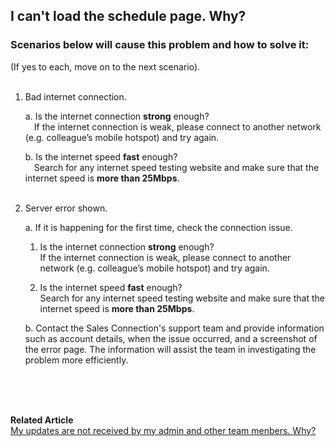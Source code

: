 ## I can't load the schedule page. Why?

### Scenarios below will cause this problem and how to solve it:
(If yes to each, move on to the next scenario).<br><br>

  1. Bad internet connection.<br>

     a. Is the internet connection **strong** enough?<br>
        &emsp;If the internet connection is weak, please connect to another network (e.g. colleague’s mobile hotspot) and try again.<br>

     b. Is the internet speed **fast** enough?<br>
        &emsp;Search for any internet speed testing website and make sure that the internet speed is **more than 25Mbps**.<br><br>
  
  2. Server error shown.<br>

     a. If it is happening for the first time, check the connection issue.<br>
        1. Is the internet connection **strong** enough?<br>
           If the internet connection is weak, please connect to another network (e.g. colleague’s mobile hotspot) and try again.<br>

        2. Is the internet speed **fast** enough?<br>
           Search for any internet speed testing website and make sure that the internet speed is **more than 25Mbps**.<br>
     
     b. Contact the Sales Connection's support team and provide information such as account details, when the issue occurred, and a screenshot of the error page. The information will assist the team in investigating the problem more efficiently.<br>

<br><br><br>

**Related Article**<br>
[My updates are not received by my admin and other team menbers. Why?](Updates_Not_Received_by_Team_Members.md)
